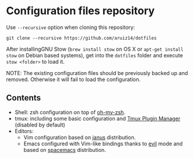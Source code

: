 # Configuration files repository

Use `--recursive` option when cloning this repository:
```
git clone --recursive https://github.com/aruiz14/dotfiles
```

After installingGNU Stow (`brew install stow` on OS X or `apt-get install stow` on Debian based systems), get into the `dotfiles` folder and execute `stow <folder>` to load it.

NOTE: The existing configuration files should be previously backed up and removed. Otherwise it will fail to load the configuration.

## Contents
  - Shell: zsh configuration on top of [oh-my-zsh](https://github.com/robbyrussell/oh-my-zsh).
  - tmux: including some basic configuration and [Tmux Plugin Manager](https://github.com/tmux-plugins/tpm) (disabled by default)
  - Editors:
    - Vim configuration based on [janus](https://github.com/carlhuda/janus) distribution.
    - Emacs configured with Vim-like bindings thanks to [evil](https://bitbucket.org/lyro/evil) mode and based on [spacemacs](https://github.com/syl20bnr/spacemacs) distribution.
